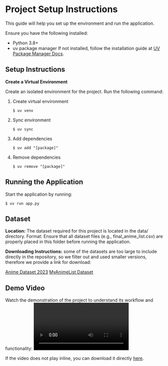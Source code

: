 # **Project Setup Instructions**
This guide will help you set up the environment and run the application.

Ensure you have the following installed:
- Python 3.8+
- uv package manager
   If not installed, follow the installation guide at [UV Package Manager Docs](https://github.com/astral-sh/uv).

## Setup Instructions
**Create a Virtual Environment**

Create an isolated environment for the project. Run the following command:

1. Create virtual environment
    ```shell
    $ uv venv
    ```
2. Sync environment
    ```shell
    $ uv sync
    ```
3. Add dependencies
   ```shell
   $ uv add "[package]"
   ```
4. Remove dependencies
   ```shell
   $ uv remove "[package]"
   ```
## Running the Application
Start the application by running:
   ```shell
   $ uv run app.py
   ```
## Dataset
**Location:** The dataset required for this project is located in the data/ directory.
Format: Ensure that all dataset files (e.g., final_anime_list.csv) are properly placed in this folder before running the application.

**Downloading Instructions:** some of the datasets are too large to include directly in the repository, so we filter out and used smaller versions, therefore we provide a link for download:

[Anime Dataset 2023](https://www.kaggle.com/datasets/dbdmobile/myanimelist-dataset)
[MyAnimeList Dataset](https://www.kaggle.com/datasets/azathoth42/myanimelist)

## Demo Video
Watch the demonstration of the project to understand its workflow and functionality:
![Demo Video](img/AniQuest-demo-video.mov) 

If the video does not play inline, you can download it directly [here](img/AniQuest-demo-video.mov).

